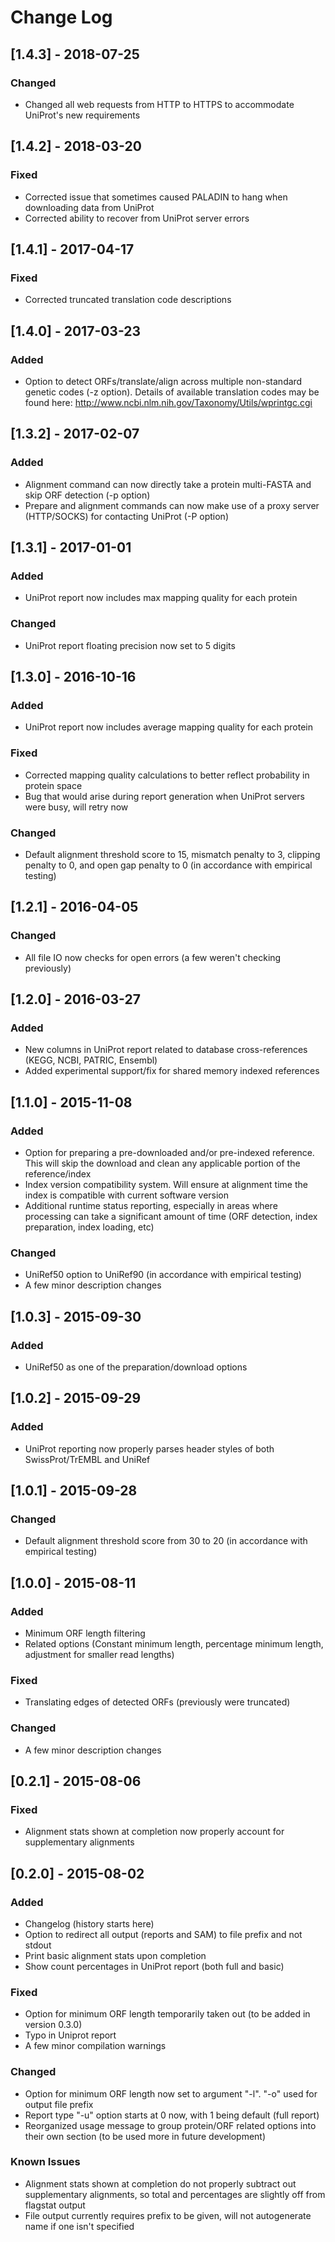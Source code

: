 # Change Log

## [1.4.3] - 2018-07-25
### Changed
- Changed all web requests from HTTP to HTTPS to accommodate UniProt's new requirements

## [1.4.2] - 2018-03-20
### Fixed
- Corrected issue that sometimes caused PALADIN to hang when downloading data from UniProt
- Corrected ability to recover from UniProt server errors

## [1.4.1] - 2017-04-17
### Fixed
- Corrected truncated translation code descriptions

## [1.4.0] - 2017-03-23
### Added
- Option to detect ORFs/translate/align across multiple non-standard genetic codes (-z option). Details of available translation codes may be found here: http://www.ncbi.nlm.nih.gov/Taxonomy/Utils/wprintgc.cgi

## [1.3.2] - 2017-02-07
### Added
- Alignment command can now directly take a protein multi-FASTA and skip ORF detection (-p option)
- Prepare and alignment commands can now make use of a proxy server (HTTP/SOCKS) for contacting UniProt (-P option)

## [1.3.1] - 2017-01-01
### Added
- UniProt report now includes max mapping quality for each protein

### Changed
- UniProt report floating precision now set to 5 digits

## [1.3.0] - 2016-10-16
### Added
- UniProt report now includes average mapping quality for each protein

### Fixed
- Corrected mapping quality calculations to better reflect probability in protein space
- Bug that would arise during report generation when UniProt servers were busy, will retry now

### Changed
- Default alignment threshold score to 15, mismatch penalty to 3, clipping penalty to 0, and open gap penalty to 0 (in accordance with empirical testing)

## [1.2.1] - 2016-04-05
### Changed
- All file IO now checks for open errors (a few weren't checking previously)

## [1.2.0] - 2016-03-27
### Added
- New columns in UniProt report related to database cross-references (KEGG, NCBI, PATRIC, Ensembl)
- Added experimental support/fix for shared memory indexed references

## [1.1.0] - 2015-11-08
### Added
- Option for preparing a pre-downloaded and/or pre-indexed reference.  This will skip the download and clean any applicable portion of the reference/index
- Index version compatibility system.  Will ensure at alignment time the index is compatible with current software version
- Additional runtime status reporting, especially in areas where processing can take a significant amount of time (ORF detection, index preparation, index loading, etc)

### Changed
- UniRef50 option to UniRef90 (in accordance with empirical testing)
- A few minor description changes

## [1.0.3] - 2015-09-30
### Added
- UniRef50 as one of the preparation/download options

## [1.0.2] - 2015-09-29
### Added
- UniProt reporting now properly parses header styles of both SwissProt/TrEMBL and UniRef

## [1.0.1] - 2015-09-28
### Changed
- Default alignment threshold score from 30 to 20 (in accordance with empirical testing)

## [1.0.0] - 2015-08-11
### Added
- Minimum ORF length filtering
- Related options (Constant minimum length, percentage minimum length, adjustment for smaller read lengths)

### Fixed
- Translating edges of detected ORFs (previously were truncated)

### Changed
- A few minor description changes

## [0.2.1] - 2015-08-06
### Fixed
- Alignment stats shown at completion now properly account for supplementary alignments

## [0.2.0] - 2015-08-02
### Added
- Changelog (history starts here)
- Option to redirect all output (reports and SAM) to file prefix and not stdout
- Print basic alignment stats upon completion
- Show count percentages in UniProt report (both full and basic)

### Fixed
- Option for minimum ORF length temporarily taken out (to be added in version 0.3.0)
- Typo in Uniprot report
- A few minor compilation warnings

### Changed
- Option for minimum ORF length now set to argument "-l".  "-o" used for output file prefix
- Report type "-u" option starts at 0 now, with 1 being default (full report)
- Reorganized usage message to group protein/ORF related options into their own section (to be used more in future development)

### Known Issues
- Alignment stats shown at completion do not properly subtract out supplementary alignments, so total and percentages are slightly off from flagstat output
- File output currently requires prefix to be given, will not autogenerate name if one isn't specified

